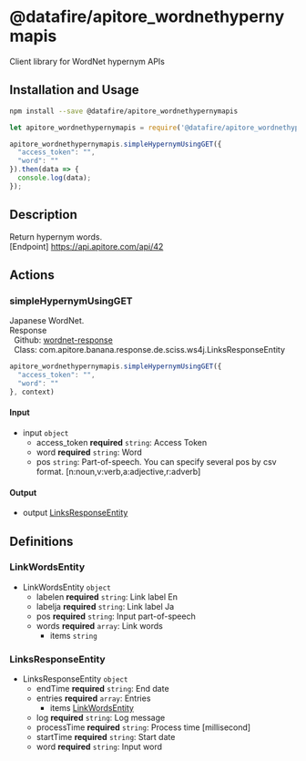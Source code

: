 # @datafire/apitore_wordnethypernymapis

Client library for WordNet hypernym APIs

## Installation and Usage
```bash
npm install --save @datafire/apitore_wordnethypernymapis
```
```js
let apitore_wordnethypernymapis = require('@datafire/apitore_wordnethypernymapis').create();

apitore_wordnethypernymapis.simpleHypernymUsingGET({
  "access_token": "",
  "word": ""
}).then(data => {
  console.log(data);
});
```

## Description

Return hypernym words.<BR />[Endpoint] https://api.apitore.com/api/42

## Actions

### simpleHypernymUsingGET
Japanese WordNet.<BR />Response<BR />&nbsp; Github: <a href="https://github.com/keigohtr/apitore-response-parent/tree/master/wordnet-response">wordnet-response</a><BR />&nbsp; Class: com.apitore.banana.response.de.sciss.ws4j.LinksResponseEntity<BR />


```js
apitore_wordnethypernymapis.simpleHypernymUsingGET({
  "access_token": "",
  "word": ""
}, context)
```

#### Input
* input `object`
  * access_token **required** `string`: Access Token
  * word **required** `string`: Word
  * pos `string`: Part-of-speech. You can specify several pos by csv format. [n:noun,v:verb,a:adjective,r:adverb]

#### Output
* output [LinksResponseEntity](#linksresponseentity)



## Definitions

### LinkWordsEntity
* LinkWordsEntity `object`
  * labelen **required** `string`: Link label En
  * labelja **required** `string`: Link label Ja
  * pos **required** `string`: Input part-of-speech
  * words **required** `array`: Link words
    * items `string`

### LinksResponseEntity
* LinksResponseEntity `object`
  * endTime **required** `string`: End date
  * entries **required** `array`: Entries
    * items [LinkWordsEntity](#linkwordsentity)
  * log **required** `string`: Log message
  * processTime **required** `string`: Process time [millisecond]
  * startTime **required** `string`: Start date
  * word **required** `string`: Input word


